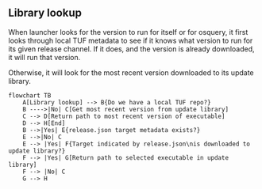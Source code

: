 ## Library lookup

When launcher looks for the version to run for itself or for osquery, it first
looks through local TUF metadata to see if it knows what version to run for its
given release channel. If it does, and the version is already downloaded, it
will run that version.

Otherwise, it will look for the most recent version downloaded to its update
library.

```mermaid
flowchart TB
    A[Library lookup] --> B{Do we have a local TUF repo?}
    B ---->|No| C[Get most recent version from update library]
    C --> D[Return path to most recent version of executable]
    D --> H[End]
    B -->|Yes| E{release.json target metadata exists?}
    E -->|No| C
    E --> |Yes| F{Target indicated by release.json\nis downloaded to update library?}
    F --> |Yes| G[Return path to selected executable in update library]
    F --> |No| C
    G --> H
```
